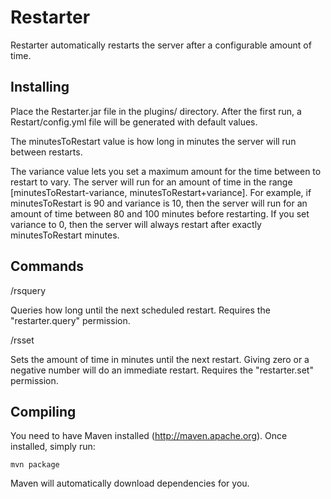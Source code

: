 Restarter
=========

Restarter automatically restarts the server after a configurable
amount of time.

Installing
----------

Place the Restarter.jar file in the plugins/ directory. After the
first run, a Restart/config.yml file will be generated with default
values.

The minutesToRestart value is how long in minutes the server will run
between restarts.

The variance value lets you set a maximum amount for the time between
to restart to vary. The server will run for an amount of time in the
range [minutesToRestart-variance, minutesToRestart+variance]. For
example, if minutesToRestart is 90 and variance is 10, then the server
will run for an amount of time between 80 and 100 minutes before
restarting. If you set variance to 0, then the server will always
restart after exactly minutesToRestart minutes.

Commands
--------

/rsquery

Queries how long until the next scheduled restart. Requires the
"restarter.query" permission.

/rsset

Sets the amount of time in minutes until the next restart. Giving zero
or a negative number will do an immediate restart. Requires the
"restarter.set" permission.

Compiling
---------

You need to have Maven installed (http://maven.apache.org). Once
installed, simply run:

    mvn package
    
Maven will automatically download dependencies for you.
